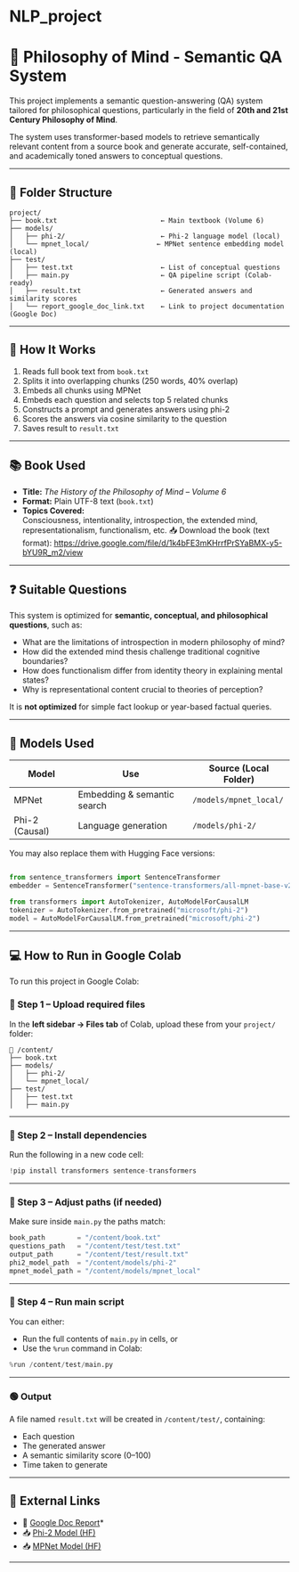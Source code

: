 # NLP_project

# 🧠 Philosophy of Mind - Semantic QA System

This project implements a semantic question-answering (QA) system tailored for philosophical questions, particularly in the field of **20th and 21st Century Philosophy of Mind**.

The system uses transformer-based models to retrieve semantically relevant content from a source book and generate accurate, self-contained, and academically toned answers to conceptual questions.

---

## 📁 Folder Structure

```
project/
├── book.txt                          ← Main textbook (Volume 6)
├── models/
│   ├── phi-2/                        ← Phi-2 language model (local)
│   └── mpnet_local/                 ← MPNet sentence embedding model (local)
├── test/
│   ├── test.txt                      ← List of conceptual questions
│   ├── main.py                       ← QA pipeline script (Colab-ready)
│   ├── result.txt                    ← Generated answers and similarity scores
│   └── report_google_doc_link.txt    ← Link to project documentation (Google Doc)
```

---

## 🚀 How It Works

1. Reads full book text from `book.txt`
2. Splits it into overlapping chunks (250 words, 40% overlap)
3. Embeds all chunks using MPNet
4. Embeds each question and selects top 5 related chunks
5. Constructs a prompt and generates answers using phi-2
6. Scores the answers via cosine similarity to the question
7. Saves result to `result.txt`

---

## 📚 Book Used

- **Title:** *The History of the Philosophy of Mind – Volume 6*
- **Format:** Plain UTF-8 text (`book.txt`)
- **Topics Covered:**  
  Consciousness, intentionality, introspection, the extended mind, representationalism, functionalism, etc.
  📥 Download the book (text format):
https://drive.google.com/file/d/1k4bFE3mKHrrfPrSYaBMX-y5-bYU9R_m2/view

---

## ❓ Suitable Questions

This system is optimized for **semantic, conceptual, and philosophical questions**, such as:

- What are the limitations of introspection in modern philosophy of mind?
- How did the extended mind thesis challenge traditional cognitive boundaries?
- How does functionalism differ from identity theory in explaining mental states?
- Why is representational content crucial to theories of perception?

It is **not optimized** for simple fact lookup or year-based factual queries.

---

## 🧠 Models Used

| Model           | Use                           | Source (Local Folder)   |
|-----------------|--------------------------------|--------------------------|
| MPNet           | Embedding & semantic search    | `/models/mpnet_local/`   |
| Phi-2 (Causal)  | Language generation            | `/models/phi-2/`         |

You may also replace them with Hugging Face versions:

```python

from sentence_transformers import SentenceTransformer
embedder = SentenceTransformer("sentence-transformers/all-mpnet-base-v2")

from transformers import AutoTokenizer, AutoModelForCausalLM
tokenizer = AutoTokenizer.from_pretrained("microsoft/phi-2")
model = AutoModelForCausalLM.from_pretrained("microsoft/phi-2")

```

---

## 💻 How to Run in Google Colab

To run this project in Google Colab:

### 🔹 Step 1 – Upload required files

In the **left sidebar → Files tab** of Colab, upload these from your `project/` folder:

```
📁 /content/
├── book.txt
├── models/
│   ├── phi-2/
│   └── mpnet_local/
├── test/
│   ├── test.txt
│   ├── main.py
```
---

### 🔹 Step 2 – Install dependencies

Run the following in a new code cell:

```python
!pip install transformers sentence-transformers
```

---

### 🔹 Step 3 – Adjust paths (if needed)

Make sure inside `main.py` the paths match:

```python
book_path        = "/content/book.txt"
questions_path   = "/content/test/test.txt"
output_path      = "/content/test/result.txt"
phi2_model_path  = "/content/models/phi-2"
mpnet_model_path = "/content/models/mpnet_local"
```

---

### 🔹 Step 4 – Run main script

You can either:

- Run the full contents of `main.py` in cells, or  
- Use the `%run` command in Colab:

```python
%run /content/test/main.py
```

---

### 🟢 Output

A file named `result.txt` will be created in `/content/test/`, containing:

- Each question
- The generated answer
- A semantic similarity score (0–100)
- Time taken to generate

---

## 🔗 External Links

- 📄 [Google Doc Report]()*
- 📥 [Phi-2 Model (HF)](https://huggingface.co/microsoft/phi-2)
- 📥 [MPNet Model (HF)](https://huggingface.co/sentence-transformers/all-mpnet-base-v2)

---
